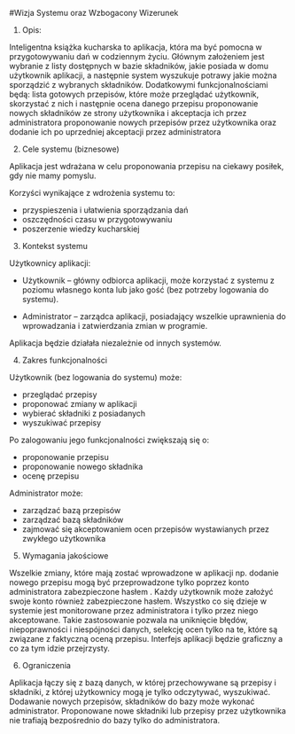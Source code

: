 #Wizja Systemu oraz Wzbogacony Wizerunek
1. Opis:
  
  Inteligentna książka kucharska to aplikacja, która ma być pomocna w przygotowywaniu dań w codziennym życiu. Głównym założeniem jest   wybranie z listy dostępnych w bazie składników, jakie posiada w domu użytkownik aplikacji, a następnie system wyszukuje potrawy       jakie można sporządzić z wybranych składników. 
  Dodatkowymi funkcjonalnościami będą: 
  lista gotowych przepisów, które może przeglądać użytkownik, skorzystać z nich i następnie ocena danego przepisu
  proponowanie nowych składników ze strony użytkownika i akceptacja ich przez administratora
  proponowanie nowych przepisów przez użytkownika oraz dodanie ich po uprzedniej akceptacji przez administratora

2. Cele systemu (biznesowe)
  
  Aplikacja jest wdrażana w celu proponowania przepisu na ciekawy posiłek, gdy nie mamy pomyslu.
  
  Korzyści wynikające z wdrożenia systemu to:
  - przyspieszenia i ułatwienia sporządzania dań
  - oszczędności czasu w przygotowywaniu
  - poszerzenie wiedzy kucharskiej

3. Kontekst systemu

  Użytkownicy aplikacji:
  
  - Użytkownik – główny odbiorca aplikacji, może korzystać z systemu z poziomu własnego konta lub 		jako gość (bez potrzeby logowania do systemu).
  
  - Administrator – zarządca aplikacji, posiadający wszelkie uprawnienia do wprowadzania i 			zatwierdzania zmian w programie.
  
  Aplikacja będzie działała niezależnie od innych systemów.






4. Zakres funkcjonalności

  Użytkownik (bez logowania do systemu) może:
  - przeglądać przepisy
  - proponować zmiany w aplikacji
  - wybierać składniki z posiadanych
  - wyszukiwać przepisy
  
  Po zalogowaniu jego funkcjonalności zwiększają się o:
  - proponowanie przepisu
  - proponowanie nowego składnika
  - ocenę przepisu
  
  Administrator może:
  - zarządzać bazą przepisów
  - zarządzać bazą składników
  - zajmować się akceptowaniem ocen przepisów wystawianych przez zwykłego użytkownika


5. Wymagania jakościowe

  Wszelkie zmiany, które mają zostać wprowadzone w aplikacji np. dodanie nowego przepisu mogą być przeprowadzone tylko poprzez konto    administratora zabezpieczone hasłem . Każdy użytkownik może założyć swoje konto również zabezpieczone hasłem. Wszystko co się dzieje   w systemie jest monitorowane przez administratora i tylko przez niego akceptowane. Takie zastosowanie pozwala na uniknięcie błędów,   niepoprawności i niespójności danych, selekcję ocen tylko na te, które są związane z faktyczną oceną przepisu. Interfejs aplikacji    będzie graficzny a co za tym idzie przejrzysty.

6. Ograniczenia

  Aplikacja łączy się z bazą danych, w której przechowywane są przepisy i składniki, z której użytkownicy mogą je tylko odczytywać,     wyszukiwać. Dodawanie nowych przepisów, składników do bazy może wykonać administrator. Proponowane nowe składniki lub przepisy przez   użytkownika nie trafiają bezpośrednio do bazy tylko do administratora.
